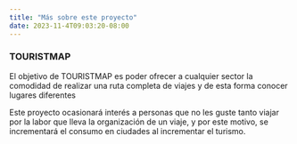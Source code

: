 ```yaml
---
title: "Más sobre este proyecto"
date: 2023-11-4T09:03:20-08:00
---
```


### TOURISTMAP


El objetivo de TOURISTMAP es poder ofrecer a cualquier sector la comodidad de realizar una ruta completa de viajes y de esta forma conocer lugares diferentes 

Este proyecto ocasionará interés a personas que no les guste tanto viajar por la labor que lleva la organización de un viaje, y por este motivo, se incrementará el consumo en ciudades al incrementar el turismo.

